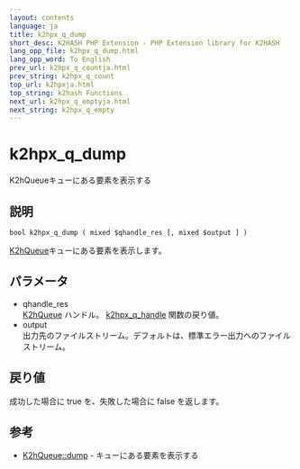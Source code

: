 ```yaml
---
layout: contents
language: ja
title: k2hpx_q_dump
short_desc: K2HASH PHP Extension - PHP Extension library for K2HASH
lang_opp_file: k2hpx_q_dump.html
lang_opp_word: To English
prev_url: k2hpx_q_countja.html
prev_string: k2hpx_q_count
top_url: k2hpxja.html
top_string: k2hash Functions
next_url: k2hpx_q_emptyja.html
next_string: k2hpx_q_empty
---
```


# k2hpx_q_dump
K2hQueueキューにある要素を表示する

## 説明
```
bool k2hpx_q_dump ( mixed $qhandle_res [, mixed $output ] )
```
[K2hQueue](k2hq_classja.html)キューにある要素を表示します。 

## パラメータ
- qhandle_res  
[K2hQueue](k2hq_classja.html) ハンドル。 [k2hpx_q_handle](k2hpx_q_handleja.html) 関数の戻り値。
- output  
出力先のファイルストリーム。デフォルトは、標準エラー出力へのファイルストリーム。

## 戻り値
成功した場合に true を、失敗した場合に false を返します。 

## 参考
- [K2hQueue::dump](k2hq_dumpja.html) - キューにある要素を表示する
